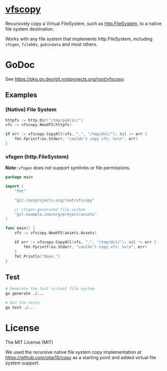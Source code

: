 # [vfscopy](https://git.rootprojects.org/root/vfscopy)

Recursively copy a Virtual FileSystem, such as
[http.FileSystem](https://golang.org/pkg/net/http/#FileSystem),
to a native file system destination.

Works with any file system that implements http.FileSystem,
including `vfsgen`, `fileb0x`, `gobindata` and most others.

# GoDoc

See <https://pkg.go.dev/git.rootprojects.org/root/vfscopy>.

## Examples

### (Native) File System

```go
httpfs := http.Dir("/tmp/public/")
vfs := vfscopy.NewVFS(httpfs)

if err := vfscopy.CopyAll(vfs, ".", "/tmp/dst/"); nil != err {
    fmt.Fprintf(os.Stderr, "couldn't copy vfs: %v\n", err)
}
```

### vfsgen (http.FileSystem)

**Note**: `vfsgen` does not support symlinks or file permissions.

```go
package main

import (
    "fmt"

    "git.rootprojects.org/root/vfscopy"

    // vfsgen-generated file system
    "git.example.com/org/project/assets"
)

func main() {
    vfs := vfscopy.NewVFS(assets.Assets)

    if err := vfscopy.CopyAll(vfs, ".", "/tmp/dst/"); nil != err {
        fmt.Fprintf(os.Stderr, "couldn't copy vfs: %v\n", err)
    }
    fmt.Println("Done.")
}
```

## Test

```bash
# Generate the test virtual file system
go generate ./...

# Run the tests
go test ./...
```

# License

The MIT License (MIT)

We used the recursive native file system copy implementation at
https://github.com/otiai10/copy as a starting point and added
virtual file system support.

